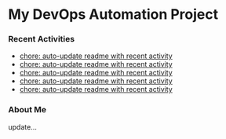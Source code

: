 # My DevOps Automation Project

### Recent Activities
<!-- activity:START -->
- [chore: auto-update readme with recent activity](https://github.com/kaigiii/mybowling-app/commit/2b7c3b998e5cb1377e11fde66dc467fcd9475612)
- [chore: auto-update readme with recent activity](https://github.com/kaigiii/mybowling-app/commit/665276b45ab46e3b51b77d85b551dde0249c4d0c)
- [chore: auto-update readme with recent activity](https://github.com/kaigiii/mybowling-app/commit/8ceeeacabac602031b9024875061205d7f705c18)
- [chore: auto-update readme with recent activity](https://github.com/kaigiii/mybowling-app/commit/9676985e2f8947e49b36286c255be89ab1087bfa)
- [chore: auto-update readme with recent activity](https://github.com/kaigiii/mybowling-app/commit/bdca2e748926400e416946f7b992441cf6f7d99c)
<!-- activity:END -->

### About Me
<!-- MYLINKS:START -->
<!-- MYLINKS:END -->

update...
